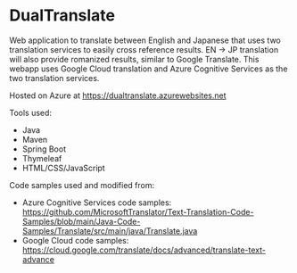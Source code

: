 # DualTranslate
Web application to translate between English and Japanese that uses two translation services to easily cross reference results. EN -> JP translation will also provide romanized results, similar to Google Translate. This webapp uses Google Cloud translation and Azure Cognitive Services as the two translation services.

Hosted on Azure at https://dualtranslate.azurewebsites.net

Tools used:
  - Java
  - Maven
  - Spring Boot
  - Thymeleaf
  - HTML/CSS/JavaScript

Code samples used and modified from:
  - Azure Cognitive Services code samples: 
        https://github.com/MicrosoftTranslator/Text-Translation-Code-Samples/blob/main/Java-Code-Samples/Translate/src/main/java/Translate.java
  - Google Cloud code samples:
        https://cloud.google.com/translate/docs/advanced/translate-text-advance
